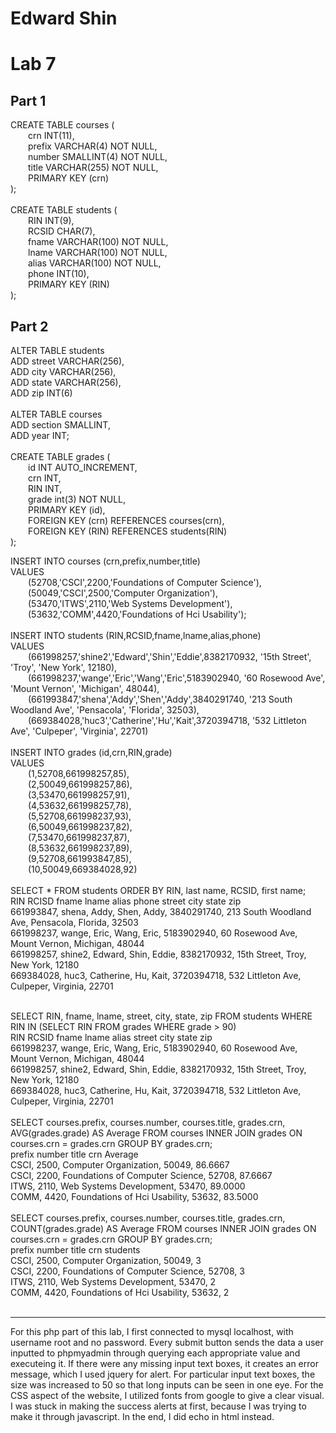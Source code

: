 # Edward Shin #
# Lab 7 #
## Part 1 ##
CREATE TABLE courses ( <br />
&emsp;&emsp;crn INT(11), <br />
&emsp;&emsp;prefix VARCHAR(4) NOT NULL, <br />
&emsp;&emsp;number SMALLINT(4) NOT NULL, <br />
&emsp;&emsp;title VARCHAR(255) NOT NULL, <br />
&emsp;&emsp;PRIMARY KEY (crn) <br />
); <br />
<br />
CREATE TABLE students ( <br />
&emsp;&emsp;RIN INT(9), <br />
&emsp;&emsp;RCSID CHAR(7), <br />
&emsp;&emsp;fname VARCHAR(100) NOT NULL, <br />
&emsp;&emsp;lname VARCHAR(100) NOT NULL, <br />
&emsp;&emsp;alias VARCHAR(100) NOT NULL, <br />
&emsp;&emsp;phone INT(10), <br />
&emsp;&emsp;PRIMARY KEY (RIN) <br />
); <br />
## Part 2 ##
ALTER TABLE students <br />
ADD street VARCHAR(256), <br />
ADD city VARCHAR(256), <br />
ADD state VARCHAR(256), <br />
ADD zip INT(6) <br />
<br />
ALTER TABLE courses <br />
ADD section SMALLINT, <br />
ADD year INT; <br />
<br />
CREATE TABLE grades ( <br />
&emsp;&emsp;id INT AUTO_INCREMENT, <br />
&emsp;&emsp;crn INT, <br />
&emsp;&emsp;RIN INT, <br />
&emsp;&emsp;grade int(3) NOT NULL, <br />
&emsp;&emsp;PRIMARY KEY (id), <br />
&emsp;&emsp;FOREIGN KEY (crn) REFERENCES courses(crn), <br />
&emsp;&emsp;FOREIGN KEY (RIN) REFERENCES students(RIN) <br />
); <br />

INSERT INTO courses (crn,prefix,number,title)<br />
VALUES 
<br />&emsp;&emsp;(52708,'CSCI',2200,'Foundations of Computer Science'),<br />
&emsp;&emsp;(50049,'CSCI',2500,'Computer Organization'),<br />
&emsp;&emsp;(53470,'ITWS',2110,'Web Systems Development'),<br />
&emsp;&emsp;(53632,'COMM',4420,'Foundations of Hci Usability'); <br/>
<br />
INSERT INTO students (RIN,RCSID,fname,lname,alias,phone)<br />
VALUES
<br />&emsp;&emsp;(661998257,'shine2','Edward','Shin','Eddie',8382170932, '15th Street', 'Troy', 'New York', 12180),<br />
&emsp;&emsp;(661998237,'wange','Eric','Wang','Eric',5183902940, '60 Rosewood Ave', 'Mount Vernon', 'Michigan', 48044),<br />
&emsp;&emsp;(661993847,'shena','Addy','Shen','Addy',3840291740, '213 South Woodland Ave', 'Pensacola', 'Florida', 32503),<br />
&emsp;&emsp;(669384028,'huc3','Catherine','Hu','Kait',3720394718, '532 Littleton Ave', 'Culpeper', 'Virginia', 22701)<br />
<br />
INSERT INTO grades (id,crn,RIN,grade) <br />
VALUES<br />
&emsp;&emsp;(1,52708,661998257,85), <br />
&emsp;&emsp;(2,50049,661998257,86), <br />
&emsp;&emsp;(3,53470,661998257,91), <br />
&emsp;&emsp;(4,53632,661998257,78), <br />
&emsp;&emsp;(5,52708,661998237,93), <br />
&emsp;&emsp;(6,50049,661998237,82), <br />
&emsp;&emsp;(7,53470,661998237,87), <br />
&emsp;&emsp;(8,53632,661998237,89), <br />
&emsp;&emsp;(9,52708,661993847,85), <br />
&emsp;&emsp;(10,50049,669384028,92) <br />
<br />
SELECT * FROM students
ORDER BY RIN, last name, RCSID, first name;<br />
RIN RCISD fname lname alias phone street city state zip <br />
661993847, shena, Addy, Shen, Addy, 3840291740, 213 South Woodland Ave, Pensacola, Florida, 32503 <br />
661998237, wange, Eric, Wang, Eric, 5183902940, 60 Rosewood Ave, Mount Vernon, Michigan, 48044 <br />
661998257, shine2, Edward, Shin, Eddie, 8382170932, 15th Street, Troy, New York, 12180 <br />
669384028, huc3, Catherine, Hu, Kait, 3720394718, 532 Littleton Ave, Culpeper, Virginia, 22701 <br />

<br />
SELECT RIN, fname, lname, street, city, state, zip FROM students WHERE RIN IN (SELECT RIN FROM grades WHERE grade > 90) <br />
RIN RCSID fname lname alias street city state zip <br />
661998237, wange, Eric, Wang, Eric, 5183902940, 60 Rosewood Ave, Mount Vernon, Michigan, 48044 <br />
661998257, shine2, Edward, Shin, Eddie, 8382170932, 15th Street, Troy, New York, 12180 <br />
669384028, huc3, Catherine, Hu, Kait, 3720394718, 532 Littleton Ave, Culpeper, Virginia, 22701 <br />
<br />
SELECT courses.prefix, courses.number, courses.title, grades.crn, AVG(grades.grade) AS Average FROM courses INNER JOIN grades ON courses.crn = grades.crn GROUP BY grades.crn; <br />
prefix number title crn Average <br />
CSCI, 2500, Computer Organization, 50049, 86.6667 <br />
CSCI, 2200, Foundations of Computer Science, 52708, 87.6667 <br />
ITWS, 2110, Web Systems Development, 53470, 89.0000 <br />
COMM, 4420, Foundations of Hci Usability, 53632, 83.5000 <br />
<br />
SELECT courses.prefix, courses.number, courses.title, grades.crn, COUNT(grades.grade) AS Average FROM courses INNER JOIN grades ON courses.crn = grades.crn GROUP BY grades.crn;
<br />
prefix number title crn students <br />
CSCI, 2500, Computer Organization, 50049, 3 <br />
CSCI, 2200, Foundations of Computer Science, 52708, 3 <br />
ITWS, 2110, Web Systems Development, 53470, 2 <br />
COMM, 4420, Foundations of Hci Usability, 53632, 2 <br />
<br />

--------
For this php part of this lab, I first connected to mysql localhost, with username root and no password. Every submit button sends the data a user inputted to phpmyadmin through  querying each appropriate value and executeing it. If there were any missing input text boxes, it creates an error message, which I used jquery for alert. For particular input text boxes, the size was increased to 50 so that long inputs can be seen in one eye. For the CSS aspect of the website, I utilized fonts from google to give a clear visual. I was stuck in making the success alerts at first, because I was trying to make it through javascript. In the end, I did echo in html instead.
